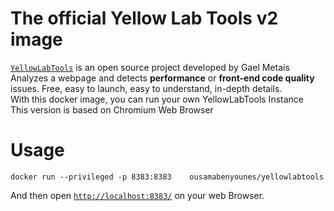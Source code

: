 # The official Yellow Lab Tools v2 image
[`YellowLabTools`](https://github.com/YellowLabTools/YellowLabTools) is an open source project developed by Gael Metais  
Analyzes a webpage and detects **performance** or **front-end code quality** issues. Free, easy to launch, easy to understand, in-depth details.  
With this docker image, you can run your own YellowLabTools Instance  
This version is based on Chromium Web Browser  


# Usage
```
docker run --privileged -p 8383:8383    ousamabenyounes/yellowlabtools 
```

And then open [`http://localhost:8383/`](http://localhost:8383/) on your web Browser.  

